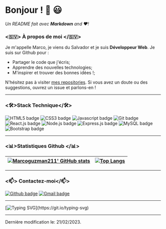 # Bonjour ! 👋 😃
 
*Un README fait avec **Markdown** and ♥!*

### <🇸🇻> À propos de moi </🇸🇻>

Je m'appelle Marco, je viens du Salvador et je suis **Développeur Web**. Je suis sur Github pour :
- Partager le code que j'écris;
- Apprendre des nouvelles technologies;
- M'inspirer et trouver des bonnes idées !;

N'hésitez pas à visiter [mes repositories](https://github.com/Marcoguzman211?tab=repositories). Si vous avez un doute ou des suggestions, ouvrez un issue et parlons-en !

---

### <🛠>Stack Technique</🛠>

![HTML5 badge](https://img.shields.io/badge/HTML5-E34F26?style=for-the-badge&logo=html5&logoColor=white) ![CSS3 badge](https://img.shields.io/badge/CSS3-1572B6?style=for-the-badge&logo=css3&logoColor=white) ![Javascript badge](https://img.shields.io/badge/JavaScript-F7DF1E?style=for-the-badge&logo=javascript&logoColor=black) ![Git badge](https://img.shields.io/badge/GIT-F05032?style=for-the-badge&logo=git&logoColor=white) ![React.js badge](https://img.shields.io/badge/React-20232A?style=for-the-badge&logo=react&logoColor=61DAFB) ![Node.js badge](https://img.shields.io/badge/Node.js-43853D?style=for-the-badge&logo=node.js&logoColor=white) ![Express.js badge](https://img.shields.io/badge/Express.js-404D59?style=for-the-badge) ![MySQL badge](	https://img.shields.io/badge/MySQL-00000F?style=for-the-badge&logo=mysql&logoColor=white) ![Bootstrap badge](https://img.shields.io/badge/Bootstrap-563D7C?style=for-the-badge&logo=bootstrap&logoColor=white)

---

### <📊>Statistiques Github </📊>


[![Marcoguzman211' GitHub stats](https://github-readme-stats.vercel.app/api?username=Marcoguzman211&show_icons=true&theme=dark&text_color=fff&border_color=79ff97&hide_title=true)](https://github.com/Marcoguzman211) | [![Top Langs](https://github-readme-stats.vercel.app/api/top-langs/?username=Marcoguzman211&theme=dark&text_color=fff&border_color=79ff97&layout=compact)](https://github.com/Marcoguzman211) 
| ----------- | ------------ |

---

### <📫> Contactez-moi</📫>

[![Github badge](https://img.shields.io/badge/Marcoguzman211-100000?style=for-the-badge&logo=github&logoColor=white)](https://github.com/Marcoguzman211) [![Gmail badge](https://img.shields.io/badge/contact@vexinweb.fr-c5221f?style=for-the-badge&logo=gmail&logoColor=white)](mailto:contact@vexinweb.fr)

---

[![Typing SVG](https://readme-typing-svg.herokuapp.com?font=Ralleway&size=23&duration=14000&color=80D66B&multiline=true&width=900&height=70&lines=A+blanket+attempt+to+avoid+mistakes+is+the+biggest+mistake+of+all.)](https://git.io/typing-svg)

------

Dernière modification le: 21/02/2023.
